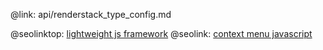 @link: api/renderstack_type_config.md

@seolinktop: [lightweight js framework](https://webix.com)
@seolink: [context menu javascript](https://webix.com/widget/contextmenu/)